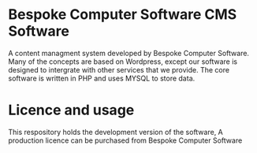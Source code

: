 # Bespoke Computer Software CMS Software
A content managment system developed by Bespoke Computer Software. Many of the concepts are based on Wordpress, except our software is designed to intergrate with other services that we provide. The core software is written in PHP and uses MYSQL to store data.

# Licence and usage 
This respository holds the development version of the software, A production licence can be purchased from Bespoke Computer Software


